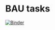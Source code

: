 # BAU tasks
[![Binder](https://mybinder.org/badge_logo.svg)](https://mybinder.org/v2/gh/donkeydw/bau/master)
